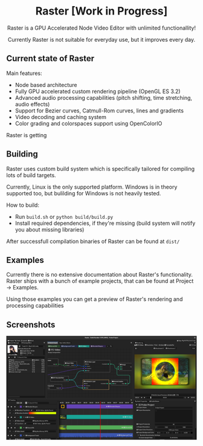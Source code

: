 <h1 align="center">Raster [Work in Progress]</h1>
<p align="center">Raster is a GPU Accelerated Node Video Editor with unlimited functionallity!</p>
<p align="center">Currently Raster is not suitable for everyday use, but it improves every day.</p>

## Current state of Raster

Main features:
* Node based architecture
* Fully GPU accelerated custom rendering pipeline (OpenGL ES 3.2)
* Advanced audio processing capabilities (pitch shifting, time stretching, audio effects)
* Support for Bezier curves, Catmull-Rom curves, lines and gradients
* Video decoding and caching system
* Color grading and colorspaces support using OpenColorIO

Raster is getting

## Building
Raster uses custom build system which is specifically tailored for compiling lots of build targets.

Currently, Linux is the only supported platform. Windows is in theory supported too, but bulilding for Windows is not heavily tested.

How to build:
* Run `build.sh` or `python build/build.py`
* Install required dependencies, if they're missing (build system will notify you about missing libraries)

After successfull compilation binaries of Raster can be found at `dist/`

## Examples
Currently there is no extensive documentation about Raster's functionality. Raster ships with a bunch of example projects, that can be found at Project -> Examples.

Using those examples you can get a preview of Raster's rendering and processing capabilities

## Screenshots
![PrimaryScreenshot](misc/gallery/LatestImage.png "")

